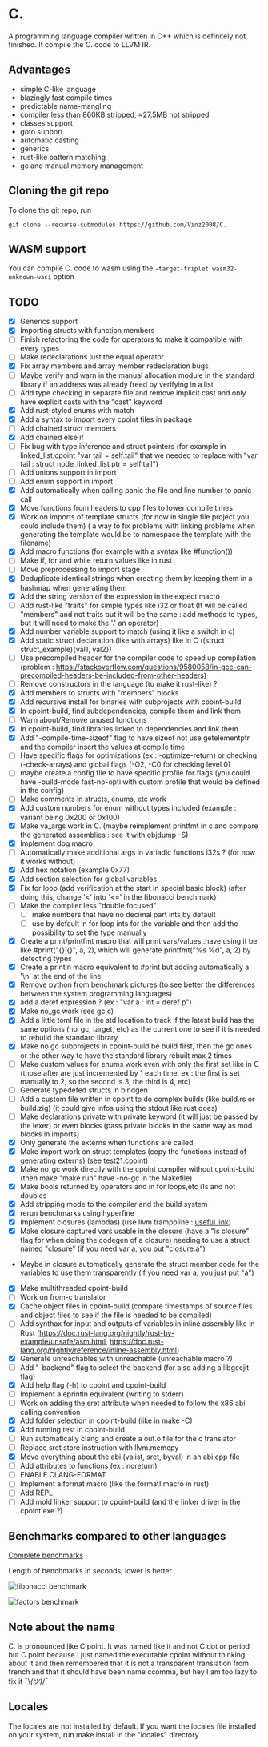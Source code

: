 # C.


A programming language compiler written in C++ which is definitely not finished. It compile the C. code to LLVM IR.

## Advantages

- simple C-like language
- blazingly fast compile times
- predictable name-mangling
- compiler less than 860KB stripped, ≈27.5MB not stripped
- classes support
- goto support
- automatic casting
- generics
- rust-like pattern matching 
- gc and manual memory management

## Cloning the git repo

To clone the git repo, run 

```
git clone --recurse-submodules https://github.com/Vinz2008/C.
```

## WASM support

You can compile C. code to wasm using the ```-target-triplet wasm32-unknown-wasi``` option

## TODO

- [x] Generics support
- [x] Importing structs with function members
- [ ] Finish refactoring the code for operators to make it compatible with every types
- [ ] Make redeclarations just the equal operator
- [x] Fix array members and array member redeclaration bugs
- [ ] Maybe verify and warn in the manual allocation module in the standard library if an address was already freed by verifying in a list
- [ ] Add type checking in separate file and remove implicit cast and only have explicit casts with the "cast" keyword
- [x] Add rust-styled enums with match
- [x] Add a syntax to import every cpoint files in package
- [ ] Add chained struct members
- [x] Add chained else if
- [ ] Fix bug with type inference and struct pointers (for example in linked_list.cpoint "var tail = self.tail" that we needed to replace with "var tail : struct node_linked_list ptr = self.tail")
- [ ] Add unions support in import
- [ ] Add enum support in import
- [x] Add automatically when calling panic the file and line number to panic call
- [x] Move functions from headers to cpp files to lower compile times
- [x] Work on imports of template structs (for now in single file project you could include them) ( a way to fix problems with linking problems when generating the template would be to namespace the template with the filename)
- [x] Add macro functions (for example with a syntax like #function())
- [ ] Make if, for and while return values like in rust
- [ ] Move preprocessing to import stage
- [x] Deduplicate identical strings when creating them by keeping them in a hashmap when generating them
- [x] Add the string version of the expression in the expect macro
- [ ] Add rust-like "traits" for simple types like i32 or float (It will be called "members" and not traits but it will be the same : add methods to types, but it will need to make the '.' an operator)  
- [x] Add number variable support to match (using it like a switch in c) 
- [x] Add static struct declaration (like with arrays) like in C ((struct struct_example){val1, val2})
- [ ] Use precompiled header for the compiler code to speed up compilation (problem : https://stackoverflow.com/questions/9580058/in-gcc-can-precompiled-headers-be-included-from-other-headers)
- [ ] Remove constructors in the language (to make it rust-like) ?
- [x] Add members to structs with "members" blocks
- [x] Add recursive install for binaries with subprojects with cpoint-build
- [x] In cpoint-build, find subdependencies, compile them and link them
- [ ] Warn about/Remove unused functions
- [x] In cpoint-build, find libraries linked to dependencies and link them
- [x] Add "-compile-time-sizeof" flag to have sizeof not use getelementptr and the compiler insert the values at compile time
- [ ] Have specific flags for optimizations (ex : -optimize-return) or checking (-check-arrays) and global flags (-O2, -C0 for checking level 0) 
- [ ] maybe create a config file to have specific profile for flags (you could have -build-mode fast-no-opti with custom profile that would be defined in the config)
- [ ] Make comments in structs, enums, etc work
- [x] Add custom numbers for enum without types included (example : variant being 0x200 or 0x100)
- [x] Make va_args work in C. (maybe reimplement printfmt in c and compare the generated assemblies : see it with objdump -S)
- [x] Implement dbg macro
- [ ] Automatically make additional args in variadic functions i32s ? (for now it works without)
- [x] Add hex notation (example 0x77)
- [x] Add section selection for global variables
- [x] Fix for loop (add verification at the start in special basic block) (after doing this, change '<' into '<=' in the fibonacci benchmark)
- [ ] Make the compiler less "double focused" 
    - [ ] make numbers that have no decimal part ints by default
    - [ ] use by default in for loop ints for the variable and then add the possibility to set the type manually
- [x] Create a print/printfmt macro that will print vars/values .have using it be like #print("{} {}", a, 2), which will generate printfmt("%s %d", a, 2) by detecting types
- [x] Create a println macro equivalent to #print but adding automatically a '\n' at the end of the line
- [x] Remove python from benchmark pictures (to see better the differences between the system programming languages)
- [x] add a deref expression ? (ex : "var a : int = deref p")
- [x] Make no_gc work (see gc.c)
- [x] Add a little toml file in the std location to track if the latest build has the same options (no_gc, target, etc) as the current one to see if it is needed to rebuild the standard library
- [x] Make no gc subprojects in cpoint-build be build first, then the gc ones or the other way to have the standard library rebuilt max 2 times
- [ ] Make custom values for enums work even with only the first set like in C (those after are just incremented by 1 each time, ex : the first is set manually to 2, so the second is 3, the third is 4, etc)
- [ ] Generate typedefed structs in bindgen
- [ ] Add a custom file written in cpoint to do complex builds (like build.rs or build.zig) (it could give infos using the stdout like rust does)
- [ ] Make declarations private with private keyword (it will just be passed by the lexer) or even blocks (pass private blocks in the same way as mod blocks in imports)
- [x] Only generate the externs when functions are called
- [x] Make import work on struct templates (copy the functions instead of generating externs) (see test21.cpoint)
- [x] Make no_gc work directly with the cpoint compiler without cpoint-build (then make "make run" have -no-gc in the Makefile)
- [x] Make bools returned by operators and in for loops,etc i1s and not doubles
- [x] Add stripping mode to the compiler and the build system
- [x] rerun benchmarks using hyperfine
- [x] Implement closures (lambdas) (use llvm trampoline : [useful link](https://www.reddit.com/r/ProgrammingLanguages/comments/mm9j4k/comment/gtshg44/?utm_source=share&utm_medium=web3x&utm_name=web3xcss&utm_term=1&utm_content=share_button))
- [x] Make closure captured vars usable in the closure (have a "is closure" flag for when doing the codegen of a closure) needing to use a struct named "closure" (if you need var a, you put "closure.a")
- Maybe in closure automatically generate the struct member code for the variables to use them transparently (if you need var a, you just put "a")
- [x] Make multithreaded cpoint-build
- [ ] Work on from-c translator
- [x] Cache object files in cpoint-build (compare timestamps of source files and object files to see if the file is needed to be compiled)
- [ ] Add synthax for input and outputs of variables in inline assembly like in Rust (https://doc.rust-lang.org/nightly/rust-by-example/unsafe/asm.html, https://doc.rust-lang.org/nightly/reference/inline-assembly.html)
- [x] Generate unreachables with unreachable (unreachable macro ?)
- [ ] Add "-backend" flag to select the backend (for also adding a libgccjit flag)
- [x] Add help flag (-h) to cpoint and cpoint-build
- [ ] Implement a eprintln equivalent (writing to stderr)
- [ ] Work on adding the sret attribute when needed to follow the x86 abi calling convention
- [x] Add folder selection in cpoint-build (like in make -C)
- [x] Add running test in cpoint-build
- [ ] Run automatically clang and create a out.o file for the c translator
- [ ] Replace sret store instruction with llvm.memcpy
- [x] Move everything about the abi (valist, sret, byval) in an abi.cpp file
- [ ] Add attributes to functions (ex : noreturn)
- [ ] ENABLE CLANG-FORMAT
- [ ] Implement a format macro (like the format! macro in rust)
- [ ] Add REPL
 -[ ] Add mold linker support to cpoint-build (and the linker driver in the cpoint exe ?)

## Benchmarks compared to other languages

[Complete benchmarks](https://github.com/Vinz2008/C./tree/master/docs/benchmarks.md)

Length of benchmarks in seconds, lower is better

![fibonacci benchmark](https://raw.githubusercontent.com/Vinz2008/C./master/docs/tools/fibonacci.png)

![factors benchmark](https://raw.githubusercontent.com/Vinz2008/C./master/docs/tools/factors.png)

## Note about the name

C. is pronounced like C point. It was named like it and not C dot or period but C point because I just named the executable cpoint without thinking about it and then remembered that it is not a transparent translation from french and that it should have been name ccomma, but hey I am too lazy to fix it  ¯\\_(ツ)_/¯

## Locales

The locales are not installed by default. If you want the locales file installed on your system, run make install in the "locales" directory